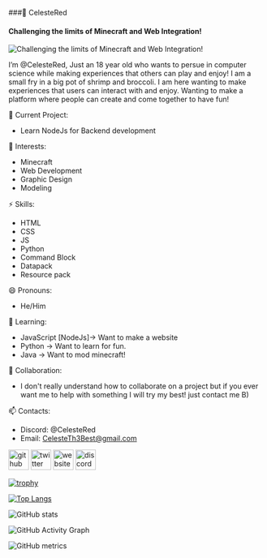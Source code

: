 
###🤩 CelesteRed
#### Challenging the limits of Minecraft and Web Integration!
![Challenging the limits of Minecraft and Web Integration!](https://cdn.discordapp.com/attachments/1057122393832816661/1171874274487840809/sssss1.png?ex=655e43f7&is=654bcef7&hm=e175b8d0e82fbc0ec4d6d4cf75f050cfb659d67af9b0ffc348c03647dc1ab1a9&)

I’m @CelesteRed, Just an 18 year old who wants to persue in computer science while making experiences that others can play and enjoy!
I am a small fry in a big pot of shrimp and broccoli. I am here wanting to make experiences that users can interact with and enjoy. Wanting to make a platform where people can create and come together to have fun!

🔭 Current Project:
- Learn NodeJs for Backend development 

👀 Interests:
- Minecraft
- Web Development
- Graphic Design
- Modeling

⚡ Skills: 
- HTML
- CSS
- JS
- Python
- Command Block
- Datapack
- Resource pack

😄 Pronouns:
- He/Him 

🌱 Learning:
- JavaScript [NodeJs]-> Want to make a website 
- Python -> Want to learn for fun.
- Java -> Want to mod minecraft!

💞️ Collaboration:
- I don't really understand how to collaborate on a project but if you ever want me to help with something I will try my best! just contact me B)

📫 Contacts:
- Discord: @CelesteRed
- Email: CelesteTh3Best@gmail.com

<!---
CelesteRed/CelesteRed is a ✨ special ✨ repository because its `README.md` (this file) appears on your GitHub profile.
You can click the Preview link to take a look at your changes.
--->

[<img src='https://cdn.jsdelivr.net/npm/simple-icons@3.0.1/icons/github.svg' alt='github' height='40'>](https://github.com/CelesteRed)  [<img src='https://cdn.jsdelivr.net/npm/simple-icons@3.0.1/icons/twitter.svg' alt='twitter' height='40'>](https://twitter.com/@CelesteR3d)  [<img src='https://cdn.jsdelivr.net/npm/simple-icons@3.0.1/icons/icloud.svg' alt='website' height='40'>](Celeste.Red)  [<img src='https://cdn.jsdelivr.net/npm/simple-icons@3.0.1/icons/discord.svg' alt='discord' height='40'>]([Celeste.Red](https://celestered.carrd.co/#socials))  

[![trophy](https://github-profile-trophy.vercel.app/?username=CelesteRed)](https://github.com/ryo-ma/github-profile-trophy)

[![Top Langs](https://github-readme-stats.vercel.app/api/top-langs/?username=CelesteRed)](https://github.com/anuraghazra/github-readme-stats)

![GitHub stats](https://github-readme-stats.vercel.app/api?username=CelesteRed&show_icons=true)  

![GitHub Activity Graph](https://activity-graph.herokuapp.com/graph?username=CelesteRed)  

![GitHub metrics](https://metrics.lecoq.io/CelesteRed)  

